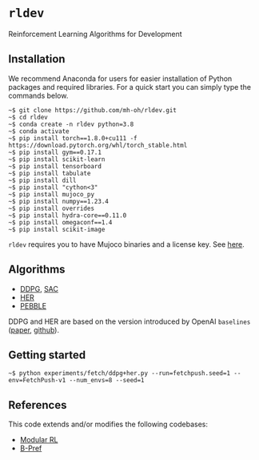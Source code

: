 # ``rldev``
Reinforcement Learning Algorithms for Development

## Installation

We recommend Anaconda for users for easier installation of Python packages and required libraries.
For a quick start you can simply type the commands below.

```console
~$ git clone https://github.com/mh-oh/rldev.git
~$ cd rldev
~$ conda create -n rldev python=3.8
~$ conda activate
~$ pip install torch==1.8.0+cu111 -f https://download.pytorch.org/whl/torch_stable.html
~$ pip install gym==0.17.1
~$ pip install scikit-learn
~$ pip install tensorboard
~$ pip install tabulate
~$ pip install dill
~$ pip install "cython<3"
~$ pip install mujoco_py
~$ pip install numpy==1.23.4
~$ pip install overrides
~$ pip install hydra-core==0.11.0
~$ pip install omegaconf==1.4
~$ pip install scikit-image
```

``rldev`` requires you to have Mujoco binaries and a license key.
See [here](https://github.com/openai/mujoco-py#obtaining-the-binaries-and-license-key).

## Algorithms

* [DDPG](https://arxiv.org/abs/1509.02971), [SAC](https://arxiv.org/abs/1812.05905)
* [HER](https://arxiv.org/abs/1802.09464)
* [PEBBLE](https://arxiv.org/abs/2106.05091)

DDPG and HER are based on the version introduced by OpenAI ``baselines`` ([paper](https://arxiv.org/abs/1802.09464), [github](https://github.com/openai/baselines)).

## Getting started

```console
~$ python experiments/fetch/ddpg+her.py --run=fetchpush.seed=1 --env=FetchPush-v1 --num_envs=8 --seed=1
```

## References

This code extends and/or modifies the following codebases:

* [Modular RL](https://github.com/spitis/mrl) 
* [B-Pref](https://github.com/rll-research/BPref)